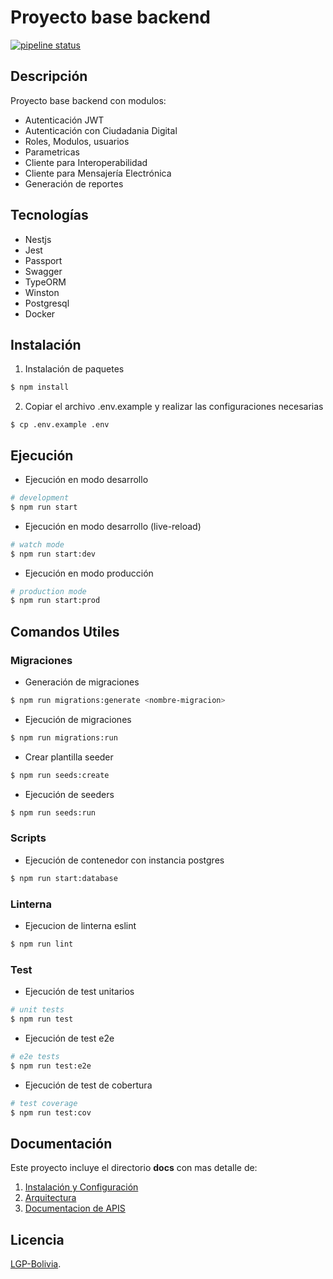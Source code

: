 # Proyecto base backend
[![pipeline status](https://gitlab.agetic.gob.bo/agetic/backend-base-nestjs/badges/develop/pipeline.svg)](https://gitlab.agetic.gob.bo/agetic/backend-base-nestjs/-/commits/develop)

## Descripción
Proyecto base backend con modulos:
  - Autenticación JWT
  - Autenticación con Ciudadania Digital
  - Roles, Modulos, usuarios
  - Parametricas
  - Cliente para Interoperabilidad
  - Cliente para Mensajería Electrónica
  - Generación de reportes

## Tecnologías
- Nestjs
- Jest
- Passport
- Swagger
- TypeORM
- Winston
- Postgresql
- Docker

## Instalación

1. Instalación de paquetes
```bash
$ npm install
```
2. Copiar el archivo .env.example y realizar las configuraciones necesarias
```
$ cp .env.example .env
```
## Ejecución
- Ejecución en modo desarrollo
```bash
# development
$ npm run start
```
- Ejecución en modo desarrollo (live-reload)
```bash
# watch mode
$ npm run start:dev
```
- Ejecución en modo producción
```bash
# production mode
$ npm run start:prod
```

## Comandos Utiles
### Migraciones
- Generación de migraciones
```bash
$ npm run migrations:generate <nombre-migracion>
```

- Ejecución de migraciones
```bash
$ npm run migrations:run
```

- Crear plantilla seeder
```bash
$ npm run seeds:create
```

- Ejecución de seeders
```bash
$ npm run seeds:run
```
### Scripts
- Ejecución de contenedor con instancia postgres
```bash
$ npm run start:database
```
### Linterna
- Ejecucion de linterna eslint
```bash
$ npm run lint
```


### Test
- Ejecución de test unitarios
```bash
# unit tests
$ npm run test
```

- Ejecución de test e2e
```bash
# e2e tests
$ npm run test:e2e
```

- Ejecución de test de cobertura
```bash
# test coverage
$ npm run test:cov
```
## Documentación
Este proyecto incluye el directorio **docs** con mas detalle de:
1. [Instalación y Configuración](/docs/INSTALL.md)
2. [Arquitectura](/docs/arquitectura.md)
4. [Documentacion de APIS](/docs/openapi.yaml)


## Licencia

[LGP-Bolivia](LICENSE).
